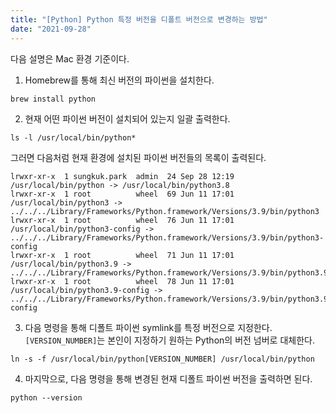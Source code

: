 ```yaml
---
title: "[Python] Python 특정 버전을 디폴트 버전으로 변경하는 방법"
date: "2021-09-28"
---
```


다음 설명은 Mac 환경 기준이다.

1. Homebrew를 통해 최신 버전의 파이썬을 설치한다.

```shell
brew install python
```

2. 현재 어떤 파이썬 버전이 설치되어 있는지 일괄 출력한다.

```shell
ls -l /usr/local/bin/python*
```

그러면 다음처럼 현재 환경에 설치된 파이썬 버전들의 목록이 출력된다.

```shell
lrwxr-xr-x  1 sungkuk.park  admin  24 Sep 28 12:19 /usr/local/bin/python -> /usr/local/bin/python3.8
lrwxr-xr-x  1 root          wheel  69 Jun 11 17:01 /usr/local/bin/python3 -> ../../../Library/Frameworks/Python.framework/Versions/3.9/bin/python3
lrwxr-xr-x  1 root          wheel  76 Jun 11 17:01 /usr/local/bin/python3-config -> ../../../Library/Frameworks/Python.framework/Versions/3.9/bin/python3-config
lrwxr-xr-x  1 root          wheel  71 Jun 11 17:01 /usr/local/bin/python3.9 -> ../../../Library/Frameworks/Python.framework/Versions/3.9/bin/python3.9
lrwxr-xr-x  1 root          wheel  78 Jun 11 17:01 /usr/local/bin/python3.9-config -> ../../../Library/Frameworks/Python.framework/Versions/3.9/bin/python3.9-config
```

3. 다음 명령을 통해 디폴트 파이썬 symlink를 특정 버전으로 지정한다. `[VERSION_NUMBER]`는 본인이 지정하기 원하는 Python의 버전 넘버로 대체한다.

```shell
ln -s -f /usr/local/bin/python[VERSION_NUMBER] /usr/local/bin/python
```

4. 마지막으로, 다음 명령을 통해 변경된 현재 디폴트 파이썬 버전을 출력하면 된다.

```shell
python --version
```

